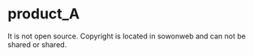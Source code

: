 # product_A

It is not open source.
Copyright is located in sowonweb and can not be shared or shared.
